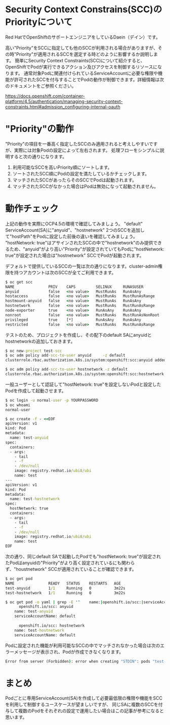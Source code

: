 # Security Context Constrains(SCC)のPriorityについて

Red HatでOpenShiftのサポートエンジニアをしているDaein（デイン）です。

高い"Priority"をSCCに指定しても他のSCCが利用される場合がありますが、その時"Priority"が適用されるSCCを選定する時どのように影響するか説明します。
簡単にSecurity Context Constraints(SCC)について紹介すると、OpenShiftでPodが実行できるアクション及びアクセスを制御するリソースになります。
通常対象Podに関連付けられているServiceAccountに必要な権限や機能が許可されたSCCを付与することでPodの動作が制御できます。詳細情報は次のドキュメントをご参照ください。

https://docs.openshift.com/container-platform/4.5/authentication/managing-security-context-constraints.html#admission_configuring-internal-oauth

# "Priority"の動作

"Priority"の項目を一番高く指定したSCCのみ適用されると考えしやすいですが、実際には対象Podの設定によって左右されます。
処理フローをシンプルに説明すると次の通りになります。

1. 利用可能なSCCを高いPriority順にソートします。
2. ソートされたSCC順にPodの設定を満たしているかチェックします。
3. マッチされたSCCがあったらそのSCCでPodは起動されます。
4. マッチされたSCCがなかった場合はPodは無効になって起動されません。

# 動作チェック

上記の動作を実際にOCP4.5の環境で確認してみましょう。
"default" ServiceAccount(SA)に"anyuid"、"hostnetwork" 2つのSCCを追加して"hostPath"をPodに設定した前後の違いを確認してみましょう。
"hostNetwork: true"はアサインされたSCCの中で"hostnetwork"のみ提供できるため、"anyuid"がより高い"Priority"が設定されていてもPodに"hostNetwork: true"が設定された場合は"hostnetwork" SCCでPodが起動されます。

デフォルトで提供しているSCCの一覧は次の通りになります。cluster-admin権限を持つアカウントは次のSCCが全てご利用できます。
```cmd
$ oc get scc
NAME               PRIV    CAPS         SELINUX     RUNASUSER          FSGROUP     SUPGROUP    PRIORITY     READONLYROOTFS   VOLUMES
anyuid             false   <no value>   MustRunAs   RunAsAny           RunAsAny    RunAsAny    10           false            [configMap downwardAPI emptyDir persistentVolumeClaim projected secret]
hostaccess         false   <no value>   MustRunAs   MustRunAsRange     MustRunAs   RunAsAny    <no value>   false            [configMap downwardAPI emptyDir hostPath persistentVolumeClaim projected secret]
hostmount-anyuid   false   <no value>   MustRunAs   RunAsAny           RunAsAny    RunAsAny    <no value>   false            [configMap downwardAPI emptyDir hostPath nfs persistentVolumeClaim projected secret]
hostnetwork        false   <no value>   MustRunAs   MustRunAsRange     MustRunAs   MustRunAs   <no value>   false            [configMap downwardAPI emptyDir persistentVolumeClaim projected secret]
node-exporter      true    <no value>   RunAsAny    RunAsAny           RunAsAny    RunAsAny    <no value>   false            [*]
nonroot            false   <no value>   MustRunAs   MustRunAsNonRoot   RunAsAny    RunAsAny    <no value>   false            [configMap downwardAPI emptyDir persistentVolumeClaim projected secret]
privileged         true    [*]          RunAsAny    RunAsAny           RunAsAny    RunAsAny    <no value>   false            [*]
restricted         false   <no value>   MustRunAs   MustRunAsRange     MustRunAs   RunAsAny    <no value>   false            [configMap downwardAPI emptyDir persistentVolumeClaim projected secret]
```

テストのため、プロジェクトを作成し、その配下のdefault SAにanyuidとhostnetworkの追加しておきます。
```cmd
$ oc new-project test-scc
$ oc adm policy add-scc-to-user anyuid     -z default
clusterrole.rbac.authorization.k8s.io/system:openshift:scc:anyuid added: "default"

$ oc adm policy add-scc-to-user hostnetwork -z default
clusterrole.rbac.authorization.k8s.io/system:openshift:scc:hostnetwork added: "default"
```

一般ユーザーとして認証して"hostNetwork: true"を設定しないPodと設定したPodを作成して起動させます。
```cmd
$ oc login -u normal-user -p YOURPASSWORD
$ oc whoami
normal-user

$ oc create -f - <<EOF
apiVersion: v1
kind: Pod
metadata:
  name: test-anyuid
spec:
  containers:
  - args:
    - tail
    - -f
    - /dev/null
    image: registry.redhat.io/ubi8/ubi
    name: test
---
apiVersion: v1
kind: Pod
metadata:
  name: test-hostnetwork
spec:
  hostNetwork: true
  containers:
  - args:
    - tail
    - -f
    - /dev/null
    image: registry.redhat.io/ubi8/ubi
    name: test
EOF
```

次の通り、同じdefault SAで起動したPodでも"hostNetwork: true"が設定されたPodはanyuidの"Priority"がより高く設定されているにも関わらず、"houstnetwork" SCCが適用されていることが確認できます。
```cmd
$ oc get pod
NAME               READY   STATUS    RESTARTS   AGE
test-anyuid        1/1     Running   0          3m22s
test-hostnetwork   1/1     Running   0          3m22s

$ oc get pod -o yaml | grep -E '^    name:|openshift.io/scc:|serviceAccountName:'
      openshift.io/scc: anyuid
    name: test-anyuid
    serviceAccountName: default
		
      openshift.io/scc: hostnetwork
    name: test-hostnetwork
    serviceAccountName: default
```

Podに設定された機能が利用可能なSCCの中でマッチされなかった場合は次のエラーメッセージが表示され、Podが作成できなくなります。
```cmd
Error from server (Forbidden): error when creating "STDIN": pods "test-hostnetwork" is forbidden: unable to validate against any security context constraint: [provider anyuid: .spec.securityContext.hostNetwork: Invalid value: true: Host network is not allowed to be used spec.containers[0].securityContext.hostNetwork: Invalid value: true: Host network is not allowed to be used provider restricted: .spec.securityContext.hostNetwork: Invalid value: true: Host network is not allowed to be used spec.containers[0].securityContext.hostNetwork: Invalid value: true: Host network is not allowed to be used]
```

# まとめ

Podごとに専用ServiceAccount(SA)を作成して必要最低限の権限や機能をSCCを利用して制御するユースケースが望ましいですが、
同じSAに複数のSCCを付与して複数のPodをそれぞれの設定で運用したい場合はこの記事が参考になると思います。
